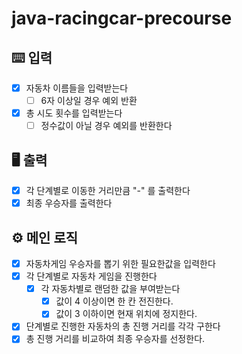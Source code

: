 # java-racingcar-precourse

## ⌨️ 입력
  - [X] 자동차 이름들을 입력받는다
    - [ ] 6자 이상일 경우 예외 반환
  - [X] 총 시도 횟수를 입력받는다
    - [ ] 정수값이 아닐 경우 예외를 반환한다

## 🖥️ 출력
- [X] 각 단계별로 이동한 거리만큼 "-" 를 출력한다
- [X] 최종 우승자를 출력한다

## ⚙️ 메인 로직
- [X] 자동차게임 우승자를 뽑기 위한 필요한값을 입력한다
- [X] 각 단계별로 자동차 게임을 진행한다
  - [X] 각 자동차별로 랜덤한 값을 부여받는다
    - [X] 값이 4 이상이면 한 칸 전진한다.
    - [X] 값이 3 이하이면 현재 위치에 정지한다.
- [X] 단계별로 진행한 자동차의 총 진행 거리를 각각 구한다
- [X] 총 진행 거리를 비교하여 최종 우승자를 선정한다.